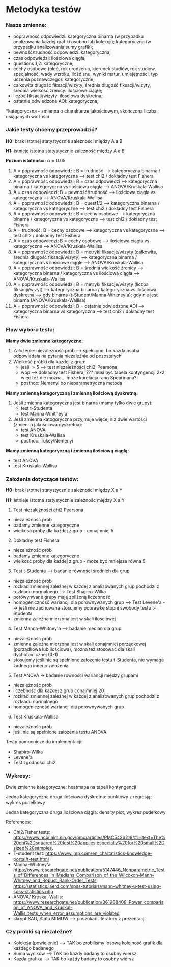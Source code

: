 # Metodyka testów

### Nasze zmienne:
- poprawność odpowiedzi: kategoryczna binarna (w przypadku analizowania każdej grafiki osobno lub kolekcji); kategoryczna (w przypadku analizowania sumy grafik);
- pewność/trudność odpowiedzi: kategoryczna;
- czas odpowiedzi: ilościowa ciągła;
- questions 1,2: kategoryczne;
- cechy osobowe (płeć, rok urodzenia, kierunek studiów, rok studiów, specjalność, wady wzroku, ilość snu, wyniki matur, umiejętności, typ uczenia poznawczego): kategoryczne;
- całkowita długość fiksacji/wizyty, średnia długość fiksacji/wizyty, średnia wielkość źrenicy: ilościowe ciągłe;
- liczba fiksacji/wizyty: ilościowa dyskretna;
- ostatnie odwiedzone AOI: kategoryczna;

*kategoryczna - zmienna o charakterze jakościowym, skończona liczba osiąganych wartości

### Jakie testy chcemy przeprowadzić?

**H0:** brak istotnej statystycznie zależności między A a B

**H1:** istnieje istotna statystycznie zależność między A a B

**Poziom istotności:** $\alpha = 0.05$

1. A = poprawność odpowiedzi; B = trudność --> kategoryczna binarna / kategoryczna vs kategoryczna --> test chi2 / dokładny test Fishera
2. A = poprawność odpowiedzi; B = czas odpowiedzi --> kategoryczna binarna / kategoryczna vs ilościowa ciągła --> ANOVA/Kruskala-Wallisa
3. A = czas odpowiedzi; B = pewność/trudność --> ilościowa ciągła vs kategoryczna --> ANOVA/Kruskala-Wallisa
4. A = poprawność odpowiedzi; B = quest1/2 --> kategoryczna binarna / kategoryczna vs kategoryczne --> test chi2 / dokładny test Fishera
5. A = poprawność odpowiedzi; B = cechy osobowe --> kategoryczna binarna / kategoryczna vs kategoryczne --> test chi2 / dokładny test Fishera
6. A = trudność; B = cechy osobowe --> kategoryczna vs kategoryczne --> test chi2 / dokładny test Fishera
7. A = czas odpowiedzi; B = cechy osobowe --> ilościowa ciągła vs kategoryczne --> ANOVA/Kruskala-Wallisa
8. A = poprawność odpowiedzi; B = metryki fiksacje/wizyty (całkowita, średnia długość fiksacji/wizyty) --> kategoryczna binarna / kategoryczna vs ilościowe ciągłe --> ANOVA/Kruskala-Wallisa 
9. A = poprawność odpowiedzi; B = średnia wielkość źrenicy --> kategoryczna binarna / kategoryczna vs ilościowa ciągła --> ANOVA/Kruskala-Wallisa
10. A = poprawność odpowiedzi; B = metryki fiksacje/wizyty (liczba fiksacji/wizyt) --> kategoryczna binarna / kategoryczna vs ilościowa dyskretna --> gdy binarna (t-Student/Manna-Whitney'a); gdy nie jest binarna (ANOVA/Kruskala-Wallisa)
11. A = poprawność odpowiedzi; B = ostatnie odwiedzone AOI --> kategoryczna binarna vs kategoryczna --> test chi2 / dokładny test Fishera

### Flow wyboru testu:

**Mamy dwie zmienne kategoryczne:**
1. Założenie: niezależność prób --> spełnione, bo każda osoba odpowiadała na pytania niezależnie od pozostałych
2. Wielkość próbki dla każdej z grup: 
   - jeśli $> 5$ --> test niezależności chi2-Pearsona; 
   - wpp --> dokładny test Fishera; ??? musi być tabela kontyngencji 2x2, więc też nie można... może korelacja rang Spearmana?
   - posthoc: Nemenyi bo nieparametryczna metoda

**Mamy zmienną kategoryczną i zmienną ilościową dyskretną:**
1. Jeśli zmienna kategoryczna jest binarna (mamy tylko dwie grupy):
   - test t-Studenta 
   - test Manna-Whitney'a
2. Jeśli zmienna katogoryczna przyjmuje więcej niż dwie wartości (zmienna jakościowa dyskretna):
   - test ANOVA
   - test Kruskala-Wallisa
   - posthoc: Tukey/Nemenyi

**Mamy zmienną kategoryczną i zmienną ilościową ciągłą:**
- test ANOVA
- test Kruskala-Wallisa

### Założenia dotyczące testów:

**H0:** brak istotnej statystycznie zależności między X a Y

**H1:** istnieje istotna statystycznie zależnośc między X a Y

1. Test niezależności chi2 Pearsona
- niezależność prób
- badamy zmienne kategoryczne
- wielkość próby dla każdej z grup - conajmniej 5

2. Dokładny test Fishera
- niezależność prób
- badamy zmienne kategoryczne
- wielkość próby dla każdej z grup - może być mniejsza równa 5

3. Test t-Studenta --> badanie równości średnich dla grup
- niezależność prób
- rozkład zmiennej zależnej w każdej z analizowanych grup pochodzi z rozkładu normalnego --> Test Shapiro-Wilka
- porówynwane grupy mają zbliżoną liczebność
- homogeniczność wariancji dla porównywanych grup --> Test Levene'a --> jeśli nie zachowana stosujemy poprawkę stopni swobody testu t-Studenta
- zmienna zależna mierzona jest w skali ilościowej

4. Test Manna-Whitney'a --> badanie median dla grup
- niezależność prób
- zmienna zależna mierzona jest w skali conajmniej porządkowej (porządkowa lub ilościowa), można też stosować dla skali dychotomicznej (0-1)
- stosujemy jeśli nie są spełnione założenia testu t-Studenta, nie wymaga żadnego innego założenia

5. Test ANOVA -> badanie równości wariancji między grupami
- niezależność prób
- liczebność dla każdej z grup conajmniej 20
- rozkład zmiennej zależnej w każdej z analizowanych grup pochodzi z rozkładu normalnego
- homogeniczność wariancji dla porównywanych grup 

6. Test Kruskala-Wallisa 
- niezależność prób
- jeśli nie są spełnione założenia testu ANOVA

Testy pomocnicze do implementacji:
- Shapiro-Wilka
- Levene'a
- Test zgodności chi2


### Wykresy:

Dwie zmienne kategoryczne: heatmapa na tabeli kontyngencji

Jedna kategoryczna druga ilościowa dyskretna: punktowy z regresją; wykres pudełkowy

Jedna kategoryczna druga ilościowa ciągła: density plot; wykres pudełkowy

References: 
- Chi2/Fisher tests: https://www.ncbi.nlm.nih.gov/pmc/articles/PMC5426219/#:~:text=The%20chi%2Dsquared%20test%20applies,especially%20for%20small%2Dsized%20samples.
- T-student test: https://www.jmp.com/en_ch/statistics-knowledge-portal/t-test.html
- Manna-Whitney'a: https://www.researchgate.net/publication/5147446_Nonparametric_Tests_of_Differences_in_Medians_Comparison_of_the_Wilcoxon-Mann-Whitney_and_Robust_Rank-Order_Tests; https://statistics.laerd.com/spss-tutorials/mann-whitney-u-test-using-spss-statistics.php
- ANOVA/ Kruskal-Wallis: https://www.researchgate.net/publication/361988408_Power_comparison_of_ANOVA_and_Kruskal-Wallis_tests_when_error_assumptions_are_violated
- skrypt SAD, Stata MIMUW --> poszukać literatury z prezentacji

### Czy próbki są niezależne?

- Kolekcja (powielenie) --> TAK bo zrobiliśmy losową kolejność grafik dla każdego badanego
- Suma wyników --> TAK bo każdy badany to osobny wiersz
- Każda grafika --> TAK bo każdy badany to osobny wiersz

